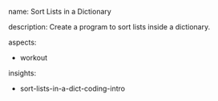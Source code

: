 name: Sort Lists in a Dictionary

description: Create a program to sort lists inside a dictionary.

aspects:
  - workout

insights:
  - sort-lists-in-a-dict-coding-intro